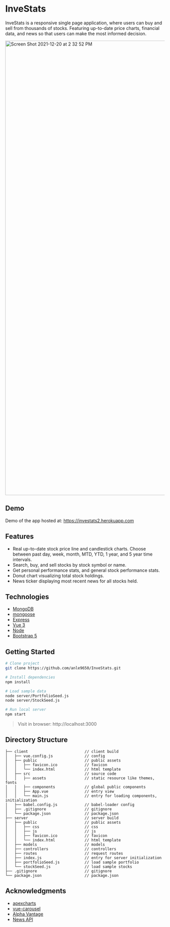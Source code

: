 # InveStats

InveStats is a responsive single page application, where users can buy and sell from thousands of stocks. Featuring up-to-date price charts, financial data, and news so that users can make the most informed decision.

<img width="1437" alt="Screen Shot 2021-12-20 at 2 32 52 PM" src="https://user-images.githubusercontent.com/77894900/146835623-20ddb949-3747-4b96-a915-a69d18d5a18f.png">

## Demo

Demo of the app hosted at: https://investats2.herokuapp.com

## Features

* Real up-to-date stock price line and candlestick charts. Choose between past day, week, month, MTD, YTD, 1 year, and 5 year time intervals.
* Search, buy, and sell stocks by stock symbol or name.
* Get personal performance stats, and general stock performance stats.
* Donut chart visualizing total stock holdings.
* News ticker displaying most recent news for all stocks held.

## Technologies

* [MongoDB](https://www.mongodb.com)
* [mongoose](https://mongoosejs.com)
* [Express](https://expressjs.com)
* [Vue 3](https://v3.vuejs.org)
* [Node](https://nodejs.org/en/)
* [Bootstrap 5](https://getbootstrap.com)

## Getting Started

```bash
# Clone project 
git clone https://github.com/anle9650/InveStats.git

# Install dependencies
npm install

# Load sample data
node server/PortfolioSeed.js
node server/StockSeed.js

# Run local server
npm start
```

> Visit in browser: http://localhost:3000

## Directory Structure

```
├── client                         // client build
│   ├── vue.config.js              // config
│   ├── public                     // public assets
│   │   ├── favicon.ico            // favicon
│   │   └── index.html             // html template
│   ├── src                        // source code
│   │   ├── assets                 // static resource like themes, fonts
│   │   ├── components             // global public components
│   │   ├── App.vue                // entry view
│   │   └── main.js                // entry for loading components, initialization
│   ├── babel.config.js            // babel-loader config
│   ├── .gitignore                 // gitignore
│   └── package.json               // package.json
├── server                         // server build
│   ├── public                     // public assets 
│   │   ├── css                    // css
│   │   ├── js                     // js
│   │   ├── favicon.ico            // favicon
│   │   └── index.html             // html template
│   ├── models                     // models
│   ├── controllers                // controllers
│   ├── routes                     // request routes
│   ├── index.js                   // entry for server initialization
│   ├── portfolioSeed.js           // load sample portfolio
│   └── stockSeed.js               // load sample stocks
├── .gitignore                     // gitignore 
└── package.json                   // package.json
```

## Acknowledgments

* [apexcharts](https://apexcharts.com/docs/vue-charts/)
* [vue-carousel](https://www.npmjs.com/package/@chenfengyuan/vue-carousel)
* [Alpha Vantage](https://www.alphavantage.co)
* [News API](https://newsapi.org)
